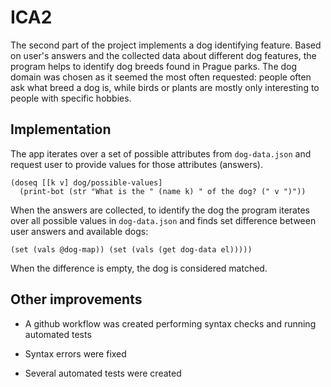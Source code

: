 # ICA2

The second part of the project implements a dog identifying feature. Based on user's
answers and the collected data about different dog features, the program helps
to identify dog breeds found in Prague parks. The dog domain was chosen as it seemed
the most often requested: people often ask what breed a dog is, while birds or plants
are mostly only interesting to people with specific hobbies.

## Implementation
The app iterates over a set of possible attributes from `dog-data.json` and request user to provide
values for those attributes (answers).
```
(doseq [[k v] dog/possible-values]
  (print-bot (str "What is the " (name k) " of the dog? (" v ")"))
```

When the answers are collected, to identify the dog the program iterates over
all possible values in `dog-data.json` and finds set difference between user answers and available dogs:
```
(set (vals @dog-map)) (set (vals (get dog-data el)))))
```

When the difference is empty, the dog is considered matched.


## Other improvements
* A github workflow was created performing syntax checks and running automated tests

* Syntax errors were fixed

* Several automated tests were created
